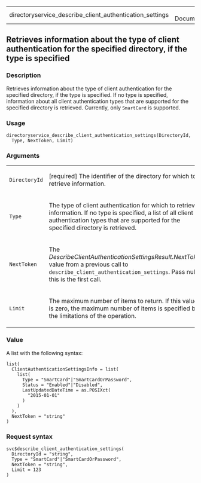 <table style="width: 100%;">
<tbody>
<tr class="odd">
<td>directoryservice_describe_client_authentication_settings</td>
<td style="text-align: right;">R Documentation</td>
</tr>
</tbody>
</table>

## Retrieves information about the type of client authentication for the specified directory, if the type is specified

### Description

Retrieves information about the type of client authentication for the
specified directory, if the type is specified. If no type is specified,
information about all client authentication types that are supported for
the specified directory is retrieved. Currently, only `SmartCard` is
supported.

### Usage

    directoryservice_describe_client_authentication_settings(DirectoryId,
      Type, NextToken, Limit)

### Arguments

<table>
<colgroup>
<col style="width: 35%" />
<col style="width: 65%" />
</colgroup>
<tbody>
<tr class="odd">
<td><code
id="directoryservice_describe_client_authentication_settings_:_DirectoryId">DirectoryId</code></td>
<td><p>[required] The identifier of the directory for which to retrieve
information.</p></td>
</tr>
<tr class="even">
<td><code
id="directoryservice_describe_client_authentication_settings_:_Type">Type</code></td>
<td><p>The type of client authentication for which to retrieve
information. If no type is specified, a list of all client
authentication types that are supported for the specified directory is
retrieved.</p></td>
</tr>
<tr class="odd">
<td><code
id="directoryservice_describe_client_authentication_settings_:_NextToken">NextToken</code></td>
<td><p>The <em>DescribeClientAuthenticationSettingsResult.NextToken</em>
value from a previous call to
<code>describe_client_authentication_settings</code>. Pass null if this
is the first call.</p></td>
</tr>
<tr class="even">
<td><code
id="directoryservice_describe_client_authentication_settings_:_Limit">Limit</code></td>
<td><p>The maximum number of items to return. If this value is zero, the
maximum number of items is specified by the limitations of the
operation.</p></td>
</tr>
</tbody>
</table>

### Value

A list with the following syntax:

    list(
      ClientAuthenticationSettingsInfo = list(
        list(
          Type = "SmartCard"|"SmartCardOrPassword",
          Status = "Enabled"|"Disabled",
          LastUpdatedDateTime = as.POSIXct(
            "2015-01-01"
          )
        )
      ),
      NextToken = "string"
    )

### Request syntax

    svc$describe_client_authentication_settings(
      DirectoryId = "string",
      Type = "SmartCard"|"SmartCardOrPassword",
      NextToken = "string",
      Limit = 123
    )
